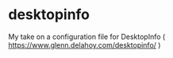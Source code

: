 # desktopinfo
My take on a configuration file for DesktopInfo ( https://www.glenn.delahoy.com/desktopinfo/ )
